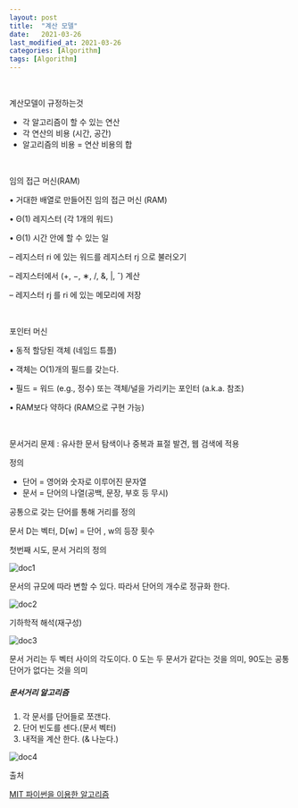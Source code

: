```yaml
---
layout: post
title:  "계산 모델"
date:   2021-03-26
last_modified_at: 2021-03-26
categories: [Algorithm]
tags: [Algorithm]
---
```


<br/>

계산모델이 규정하는것

- 각 알고리즘이 할 수 있는 연산
- 각 연산의 비용 (시간, 공간)
- 알고리즘의 비용 = 연산 비용의 합

<br/>

임의 접근 머신(RAM)

• 거대한 배열로 만들어진 임의 접근 머신 (RAM)

• Θ(1) 레지스터 (각 1개의 워드)

• Θ(1) 시간 안에 할 수 있는 일

– 레지스터 ri 에 있는 워드를 레지스터 rj 으로 불러오기

– 레지스터에서 (+, −, ∗, /, &, |, ˆ) 계산

– 레지스터 rj 를 ri 에 있는 메모리에 저장

<br/>

포인터 머신

• 동적 할당된 객체 (네임드 튜플)

• 객체는 O(1)개의 필드를 갖는다.

• 필드 = 워드 (e.g., 정수) 또는 객체/널을 가리키는 포인터 (a.k.a. 참조)

• RAM보다 약하다 (RAM으로 구현 가능)

<br/>

문서거리 문제 : 유사한 문서 탐색이나 중복과 표절 발견, 웹 검색에 적용

정의 
- 단어 = 영어와 숫자로 이루어진 문자열
- 문서 = 단어의 나열(공백, 문장, 부호 등 무시)

공통으로 갖는 단어를 통해 거리를 정의 

문서 D는 벡터, D[w] = 단어 , w의 등장 횟수

첫번째 시도, 문서 거리의 정의 

<img src="../../../assets/images/mit_algo_doc_1.PNG" alt="doc1" />

<br/>

문서의 규모에 따라 변할 수 있다. 따라서 단어의 개수로 정규화 한다.

<img src="../../../assets/images/mit_algo_doc_2.PNG" alt="doc2" />

기하학적 해석(재구성)

<img src="../../../assets/images/mit_algo_doc_3.PNG" alt="doc3" />

문서 거리는 두 벡터 사이의 각도이다. 0 도는 두 문서가 같다는 것을 의미, 90도는 공통 단어가 없다는 것을 의미

##### 문서거리 알고리즘

1. 각 문서를 단어들로 쪼갠다.
2. 단어 빈도를 센다.(문서 벡터)
3. 내적을 계산 한다. (& 나눈다.)

<img src="../../../assets/images/mit_algo_doc_4.PNG" alt="doc4" />






<br/>

출처

[MIT 파이썬을 이용한 알고리즘](https://www.edwith.org/introalgorithm/lecture/26419/?isDesc=false)
